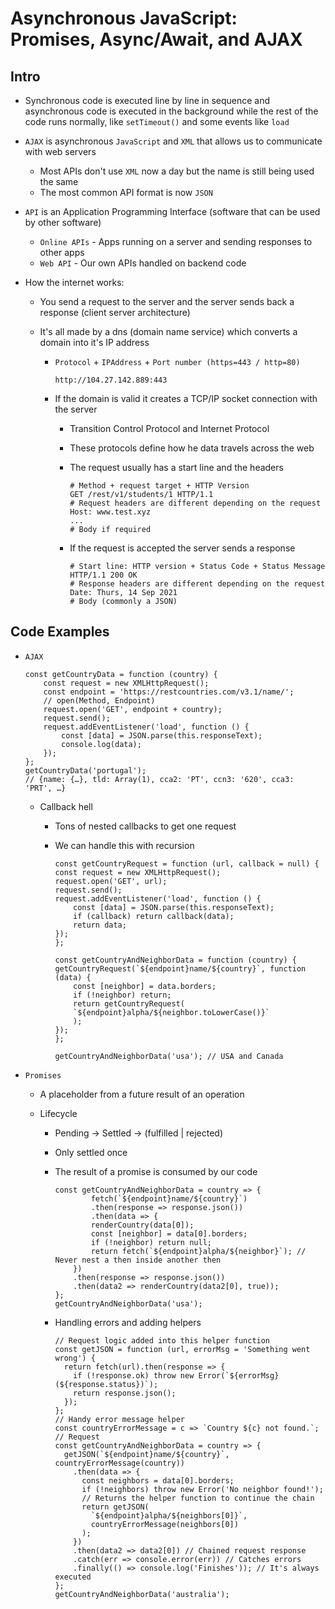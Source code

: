 # Asynchronous JavaScript: Promises, Async/Await, and AJAX

## Intro

-   Synchronous code is executed line by line in sequence and asynchronous code is executed in the background while the rest of the code runs normally, like `setTimeout()` and some events like `load`
-   `AJAX` is asynchronous `JavaScript` and `XML` that allows us to communicate with web servers
    -   Most APIs don't use `XML` now a day but the name is still being used the same
    -   The most common API format is now `JSON`
-   `API` is an Application Programming Interface (software that can be used by other software)
    -   `Online APIs` - Apps running on a server and sending responses to other apps
    -   `Web API` - Our own APIs handled on backend code
-   How the internet works:

    -   You send a request to the server and the server sends back a response (client server architecture)
    -   It's all made by a dns (domain name service) which converts a domain into it's IP address

        -   `Protocol` + `IPAddress` + `Port number (https=443 / http=80)`

            ```SHELL
            http://104.27.142.889:443
            ```

        -   If the domain is valid it creates a TCP/IP socket connection with the server

            -   Transition Control Protocol and Internet Protocol
            -   These protocols define how he data travels across the web
            -   The request usually has a start line and the headers

                ```SHELL
                # Method + request target + HTTP Version
                GET /rest/v1/students/1 HTTP/1.1
                # Request headers are different depending on the request
                Host: www.test.xyz
                ...
                # Body if required
                ```

            -   If the request is accepted the server sends a response
                ```SHELL
                # Start line: HTTP version + Status Code + Status Message
                HTTP/1.1 200 OK
                # Response headers are different depending on the request
                Date: Thurs, 14 Sep 2021
                # Body (commonly a JSON)
                ```

## Code Examples

-   `AJAX`

    ```JS
    const getCountryData = function (country) {
        const request = new XMLHttpRequest();
        const endpoint = 'https://restcountries.com/v3.1/name/';
        // open(Method, Endpoint)
        request.open('GET', endpoint + country);
        request.send();
        request.addEventListener('load', function () {
            const [data] = JSON.parse(this.responseText);
            console.log(data);
        });
    };
    getCountryData('portugal');
    // {name: {…}, tld: Array(1), cca2: 'PT', ccn3: '620', cca3: 'PRT', …}
    ```

    -   Callback hell

        -   Tons of nested callbacks to get one request
        -   We can handle this with recursion

            ```JS
            const getCountryRequest = function (url, callback = null) {
            const request = new XMLHttpRequest();
            request.open('GET', url);
            request.send();
            request.addEventListener('load', function () {
                const [data] = JSON.parse(this.responseText);
                if (callback) return callback(data);
                return data;
            });
            };

            const getCountryAndNeighborData = function (country) {
            getCountryRequest(`${endpoint}name/${country}`, function (data) {
                const [neighbor] = data.borders;
                if (!neighbor) return;
                return getCountryRequest(
                `${endpoint}alpha/${neighbor.toLowerCase()}`
                );
            });
            };

            getCountryAndNeighborData('usa'); // USA and Canada
            ```

-   `Promises`

    -   A placeholder from a future result of an operation
    -   Lifecycle

        -   Pending -> Settled -> (fulfilled | rejected)
        -   Only settled once
        -   The result of a promise is consumed by our code

            ```JS
            const getCountryAndNeighborData = country => {
                    fetch(`${endpoint}name/${country}`)
                    .then(response => response.json())
                    .then(data => {
                    renderCountry(data[0]);
                    const [neighbor] = data[0].borders;
                    if (!neighbor) return null;
                    return fetch(`${endpoint}alpha/${neighbor}`); // Never nest a then inside another then
                })
                .then(response => response.json())
                .then(data2 => renderCountry(data2[0], true));
            };
            getCountryAndNeighborData('usa');
            ```

        -   Handling errors and adding helpers

            ```JS
            // Request logic added into this helper function
            const getJSON = function (url, errorMsg = 'Something went wrong') {
              return fetch(url).then(response => {
                if (!response.ok) throw new Error(`${errorMsg} (${response.status})`);
                return response.json();
              });
            };
            // Handy error message helper
            const countryErrorMessage = c => `Country ${c} not found.`;
            // Request
            const getCountryAndNeighborData = country => {
              getJSON(`${endpoint}name/${country}`, countryErrorMessage(country))
                .then(data => {
                  const neighbors = data[0].borders;
                  if (!neighbors) throw new Error('No neighbor found!');
                  // Returns the helper function to continue the chain
                  return getJSON(
                    `${endpoint}alpha/${neighbors[0]}`,
                    countryErrorMessage(neighbors[0])
                  );
                })
                .then(data2 => data2[0]) // Chained request response
                .catch(err => console.error(err)) // Catches errors
                .finally(() => console.log('Finishes')); // It's always executed
            };
            getCountryAndNeighborData('australia');
            ```
